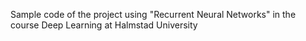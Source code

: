 Sample code of the project using "Recurrent Neural Networks" in the course Deep Learning at Halmstad University
